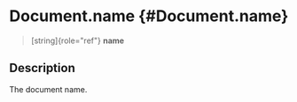 Document.name {#Document.name}
=============

> [string]{role="ref"} **name**

Description
-----------

The document name.
